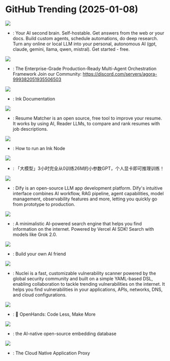 # GitHub Trending (2025-01-08)

![](https://img.shields.io/badge/Python-New%201-green?style=flat-square&logo=appveyor)
- [](https://github.comundefined): Your AI second brain. Self-hostable. Get answers from the web or your docs. Build custom agents, schedule automations, do deep research. Turn any online or local LLM into your personal, autonomous AI (gpt, claude, gemini, llama, qwen, mistral). Get started - free.

![](https://img.shields.io/badge/Python-New%20117-green?style=flat-square&logo=appveyor)
- [](https://github.comundefined): The Enterprise-Grade Production-Ready Multi-Agent Orchestration Framework Join our Community: https://discord.com/servers/agora-999382051935506503

![](https://img.shields.io/badge/MDX-New%208-green?style=flat-square&logo=appveyor)
- [](https://github.comundefined): Ink Documentation

![](https://img.shields.io/badge/Python-New%20156-green?style=flat-square&logo=appveyor)
- [](https://github.comundefined): Resume Matcher is an open source, free tool to improve your resume. It works by using AI, Reader LLMs, to compare and rank resumes with job descriptions.

![](https://img.shields.io/badge/Shell-New%206-green?style=flat-square&logo=appveyor)
- [](https://github.comundefined): How to run an Ink Node

![](https://img.shields.io/badge/Python-New%2095-green?style=flat-square&logo=appveyor)
- [](https://github.comundefined): 「大模型」3小时完全从0训练26M的小参数GPT，个人显卡即可推理训练！

![](https://img.shields.io/badge/TypeScript-New%20167-green?style=flat-square&logo=appveyor)
- [](https://github.comundefined): Dify is an open-source LLM app development platform. Dify's intuitive interface combines AI workflow, RAG pipeline, agent capabilities, model management, observability features and more, letting you quickly go from prototype to production.

![](https://img.shields.io/badge/TypeScript-New%20370-green?style=flat-square&logo=appveyor)
- [](https://github.comundefined): A minimalistic AI-powered search engine that helps you find information on the internet. Powered by Vercel AI SDK! Search with models like Grok 2.0.

![](https://img.shields.io/badge/C-New%20166-green?style=flat-square&logo=appveyor)
- [](https://github.comundefined): Build your own AI friend

![](https://img.shields.io/badge/Go-New%20222-green?style=flat-square&logo=appveyor)
- [](https://github.comundefined): Nuclei is a fast, customizable vulnerability scanner powered by the global security community and built on a simple YAML-based DSL, enabling collaboration to tackle trending vulnerabilities on the internet. It helps you find vulnerabilities in your applications, APIs, networks, DNS, and cloud configurations.

![](https://img.shields.io/badge/Python-New%20605-green?style=flat-square&logo=appveyor)
- [](https://github.comundefined): 🙌 OpenHands: Code Less, Make More

![](https://img.shields.io/badge/Rust-New%20159-green?style=flat-square&logo=appveyor)
- [](https://github.comundefined): the AI-native open-source embedding database

![](https://img.shields.io/badge/Go-New%2070-green?style=flat-square&logo=appveyor)
- [](https://github.comundefined): The Cloud Native Application Proxy

